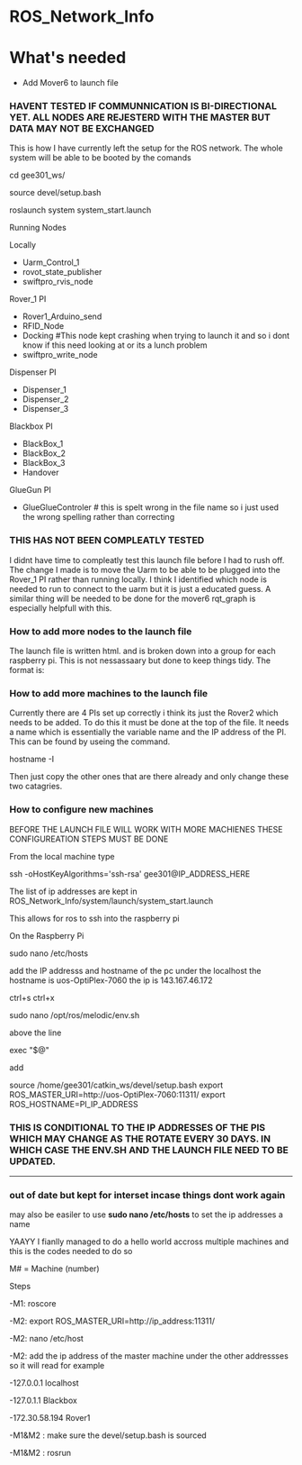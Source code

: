 # ROS_Network_Info

# What's needed

- Add Mover6 to launch file

### HAVENT TESTED IF COMMUNNICATION IS BI-DIRECTIONAL YET. ALL NODES ARE REJESTERD WITH THE MASTER BUT DATA MAY NOT BE EXCHANGED ### 
This is how I have currently left the setup for the ROS network.
The whole system will be able to be booted by the comands 

cd gee301_ws/

source devel/setup.bash

roslaunch system system_start.launch

Running Nodes

Locally
 - Uarm_Control_1
 - rovot_state_publisher
 - swiftpro_rvis_node

Rover_1 PI
 - Rover1_Arduino_send
 - RFID_Node
 - Docking   #This node kept crashing when trying to launch it and so i dont know if this need looking at or its a lunch problem
 - swiftpro_write_node

Dispenser PI
 - Dispenser_1
 - Dispenser_2
 - Dispenser_3

Blackbox PI
 - BlackBox_1
 - BlackBox_2
 - BlackBox_3
 - Handover

GlueGun PI
 - GlueGlueControler  # this is spelt wrong in the file name so i just used the wrong spelling rather than correcting

### THIS HAS NOT BEEN COMPLEATLY TESTED ###
  
I didnt have time to compleatly test this launch file before I had to rush off. The change I made is to move the Uarm to be able to be plugged into the Rover_1 PI rather than running locally. I think I identified which node is needed to run to connect to the uarm but it is just a educated guess. A similar thing will be needed to be done for the mover6 rqt_graph is especially helpfull with this.

### How to add more nodes to the launch file ###

The launch file is written html. and is broken down into a group for each raspberry pi. This is not nessassaary but done to keep things tidy. The format is:

<node machine="NAME OF MACHINE" name="NAME OF NODE THAT YOU WANT TO CALL IT" pkg="NAME OF PACKAGE - (the first folder inside the src folder)" type="FILENAME OF THE SCRIPT.PY (make sure to include the .py if is python)" />

### How to add more machines to the launch file ###

Currently there are 4 PIs set up correctly i think its just the Rover2 which needs to be added. To do this it must be done at the top of the file. It needs a name which is essentially the variable name and the IP address of the PI. This can be found by useing the command.

hostname -I

Then just copy the other ones that are there already and only change these two catagries.

### How to configure new machines ###

BEFORE THE LAUNCH FILE WILL WORK WITH MORE MACHIENES THESE CONFIGUREATION STEPS MUST BE DONE

From the local machine type

ssh -oHostKeyAlgorithms='ssh-rsa' gee301@IP_ADDRESS_HERE

The list of ip addresses are kept in ROS_Network_Info/system/launch/system_start.launch 

This allows for ros to ssh into the raspberry pi

On the Raspberry Pi

sudo nano /etc/hosts

add the IP addresss and hostname of the pc under the localhost the hostname is uos-OptiPlex-7060 the ip is 143.167.46.172

ctrl+s
ctrl+x

sudo nano /opt/ros/melodic/env.sh

above the line

exec "$@"

add

source /home/gee301/catkin_ws/devel/setup.bash
export ROS_MASTER_URI=http://uos-OptiPlex-7060:11311/
export ROS_HOSTNAME=PI_IP_ADDRESS 


### THIS IS CONDITIONAL TO THE IP ADDRESSES OF THE PIS WHICH MAY CHANGE AS THE ROTATE EVERY 30 DAYS. IN WHICH CASE THE ENV.SH AND THE LAUNCH FILE NEED TO BE UPDATED. ###

------------------------------------------------------------------------



### out of date but kept for interset incase things dont work again ###

may also be easiler to use **sudo nano /etc/hosts** to set the ip addresses a name

YAAYY I fianlly managed to do a hello world accross multiple machines and this is the codes needed to do so

M#  = Machine (number)

Steps

-M1: roscore

-M2: export ROS_MASTER_URI=http://ip_address:11311/

-M2: nano /etc/host

-M2: add the ip address of the master machine under the other addressses so it will read for example

-127.0.0.1       localhost

-127.0.1.1       Blackbox

-172.30.58.194   Rover1

-M1&M2 :  make sure the devel/setup.bash is sourced

-M1&M2 : rosrun
